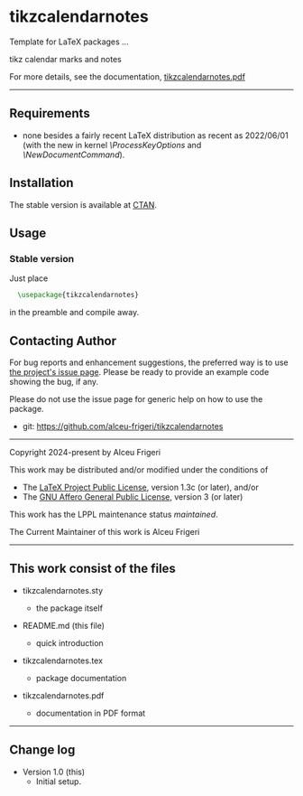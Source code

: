 tikzcalendarnotes
==========

Template for LaTeX packages ...

tikz calendar marks and notes

For more details,  see the documentation,
[tikzcalendarnotes.pdf](http://mirrors.ctan.org/macros/latex/contrib/tikzcalendarnotes/doc/tikzcalendarnotes.pdf)

--------------

## Requirements
* none besides a fairly recent LaTeX distribution as recent as 2022/06/01
(with the new in kernel *\ProcessKeyOptions* and *\NewDocumentCommand*).

## Installation
The stable version is available at [CTAN](https://ctan.org/pkg/tikzcalendarnotes).

## Usage
### Stable version
Just place
```latex
  \usepackage{tikzcalendarnotes}
```

in the preamble and compile away.

## Contacting Author

For bug reports and enhancement suggestions, the preferred way is to use
[the project's issue page](https://github.com/alceu-frigeri/tikzcalendarnotes/issues).
Please be ready to provide an example code showing the bug, if any.

Please do not use the issue page for generic help on how to use the package.

* git: https://github.com/alceu-frigeri/tikzcalendarnotes

-------------
Copyright 2024-present by Alceu Frigeri

 This work may be distributed and/or modified under the
 conditions of

 * The [LaTeX Project Public License](http://www.latex-project.org/lppl.txt), version 1.3c (or later), and/or
 * The [GNU Affero General Public License](https://www.gnu.org/licenses/agpl-3.0.html), version 3 (or later)

This work has the LPPL maintenance status *maintained*.

The Current Maintainer of this work is Alceu Frigeri

-------------
## This work consist of the files

* tikzcalendarnotes.sty
    - the package itself

* README.md  (this file)
    - quick introduction

* tikzcalendarnotes.tex
    - package documentation
* tikzcalendarnotes.pdf
    - documentation in PDF format
    
-------------

## Change log

* Version 1.0 (this)
    - Initial setup.
